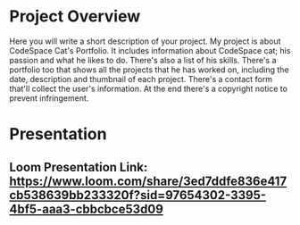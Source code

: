 # Project Overview
Here you will write a short description of your project.
My project is about CodeSpace Cat's Portfolio. It includes information about CodeSpace cat; his passion and what he likes to do. There's also a list of his skills. There's a portfolio too that shows all the projects that he has worked on, including the date, description and thumbnail of each project. There's a contact form that'll collect the user's information. At the end there's a copyright notice to prevent infringement.

# Presentation

## Loom Presentation Link: https://www.loom.com/share/3ed7ddfe836e417cb538639bb233320f?sid=97654302-3395-4bf5-aaa3-cbbcbce53d09